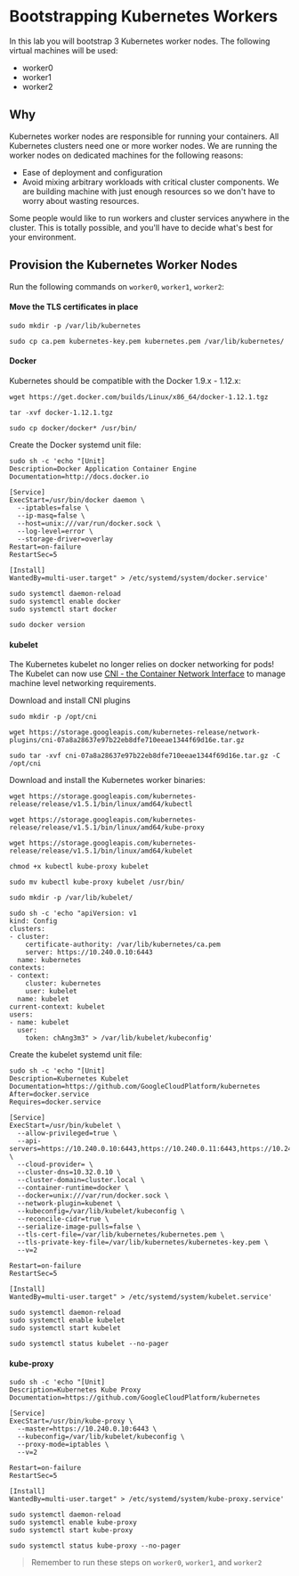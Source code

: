 # Bootstrapping Kubernetes Workers

In this lab you will bootstrap 3 Kubernetes worker nodes. The following virtual machines will be used:

* worker0
* worker1
* worker2

## Why

Kubernetes worker nodes are responsible for running your containers. All Kubernetes clusters need one or more worker nodes. We are running the worker nodes on dedicated machines for the following reasons:

* Ease of deployment and configuration
* Avoid mixing arbitrary workloads with critical cluster components. We are building machine with just enough resources so we don't have to worry about wasting resources.

Some people would like to run workers and cluster services anywhere in the cluster. This is totally possible, and you'll have to decide what's best for your environment.


## Provision the Kubernetes Worker Nodes

Run the following commands on `worker0`, `worker1`, `worker2`:

#### Move the TLS certificates in place

```
sudo mkdir -p /var/lib/kubernetes
```

```
sudo cp ca.pem kubernetes-key.pem kubernetes.pem /var/lib/kubernetes/
```

#### Docker

Kubernetes should be compatible with the Docker 1.9.x - 1.12.x:

```
wget https://get.docker.com/builds/Linux/x86_64/docker-1.12.1.tgz
```

```
tar -xvf docker-1.12.1.tgz
```

```
sudo cp docker/docker* /usr/bin/
```

Create the Docker systemd unit file:


```
sudo sh -c 'echo "[Unit]
Description=Docker Application Container Engine
Documentation=http://docs.docker.io

[Service]
ExecStart=/usr/bin/docker daemon \
  --iptables=false \
  --ip-masq=false \
  --host=unix:///var/run/docker.sock \
  --log-level=error \
  --storage-driver=overlay
Restart=on-failure
RestartSec=5

[Install]
WantedBy=multi-user.target" > /etc/systemd/system/docker.service'
```

```
sudo systemctl daemon-reload
sudo systemctl enable docker
sudo systemctl start docker
```

```
sudo docker version
```


#### kubelet

The Kubernetes kubelet no longer relies on docker networking for pods! The Kubelet can now use [CNI - the Container Network Interface](https://github.com/containernetworking/cni) to manage machine level networking requirements.

Download and install CNI plugins

```
sudo mkdir -p /opt/cni
```

```
wget https://storage.googleapis.com/kubernetes-release/network-plugins/cni-07a8a28637e97b22eb8dfe710eeae1344f69d16e.tar.gz
```

```
sudo tar -xvf cni-07a8a28637e97b22eb8dfe710eeae1344f69d16e.tar.gz -C /opt/cni
```


Download and install the Kubernetes worker binaries:

```
wget https://storage.googleapis.com/kubernetes-release/release/v1.5.1/bin/linux/amd64/kubectl
```
```
wget https://storage.googleapis.com/kubernetes-release/release/v1.5.1/bin/linux/amd64/kube-proxy
```
```
wget https://storage.googleapis.com/kubernetes-release/release/v1.5.1/bin/linux/amd64/kubelet
```

```
chmod +x kubectl kube-proxy kubelet
```

```
sudo mv kubectl kube-proxy kubelet /usr/bin/
```

```
sudo mkdir -p /var/lib/kubelet/
```

```
sudo sh -c 'echo "apiVersion: v1
kind: Config
clusters:
- cluster:
    certificate-authority: /var/lib/kubernetes/ca.pem
    server: https://10.240.0.10:6443
  name: kubernetes
contexts:
- context:
    cluster: kubernetes
    user: kubelet
  name: kubelet
current-context: kubelet
users:
- name: kubelet
  user:
    token: chAng3m3" > /var/lib/kubelet/kubeconfig'
```

Create the kubelet systemd unit file:

```
sudo sh -c 'echo "[Unit]
Description=Kubernetes Kubelet
Documentation=https://github.com/GoogleCloudPlatform/kubernetes
After=docker.service
Requires=docker.service

[Service]
ExecStart=/usr/bin/kubelet \
  --allow-privileged=true \
  --api-servers=https://10.240.0.10:6443,https://10.240.0.11:6443,https://10.240.0.12:6443 \
  --cloud-provider= \
  --cluster-dns=10.32.0.10 \
  --cluster-domain=cluster.local \
  --container-runtime=docker \
  --docker=unix:///var/run/docker.sock \
  --network-plugin=kubenet \
  --kubeconfig=/var/lib/kubelet/kubeconfig \
  --reconcile-cidr=true \
  --serialize-image-pulls=false \
  --tls-cert-file=/var/lib/kubernetes/kubernetes.pem \
  --tls-private-key-file=/var/lib/kubernetes/kubernetes-key.pem \
  --v=2
  
Restart=on-failure
RestartSec=5

[Install]
WantedBy=multi-user.target" > /etc/systemd/system/kubelet.service'
```

```
sudo systemctl daemon-reload
sudo systemctl enable kubelet
sudo systemctl start kubelet
```

```
sudo systemctl status kubelet --no-pager
```


#### kube-proxy


```
sudo sh -c 'echo "[Unit]
Description=Kubernetes Kube Proxy
Documentation=https://github.com/GoogleCloudPlatform/kubernetes

[Service]
ExecStart=/usr/bin/kube-proxy \
  --master=https://10.240.0.10:6443 \
  --kubeconfig=/var/lib/kubelet/kubeconfig \
  --proxy-mode=iptables \
  --v=2
  
Restart=on-failure
RestartSec=5

[Install]
WantedBy=multi-user.target" > /etc/systemd/system/kube-proxy.service'
```

```
sudo systemctl daemon-reload
sudo systemctl enable kube-proxy
sudo systemctl start kube-proxy
```

```
sudo systemctl status kube-proxy --no-pager
```

> Remember to run these steps on `worker0`, `worker1`, and `worker2`

